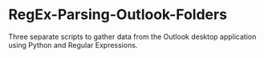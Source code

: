 # RegEx-Parsing-Outlook-Folders
Three separate scripts to gather data from the Outlook desktop application using Python and Regular Expressions.
